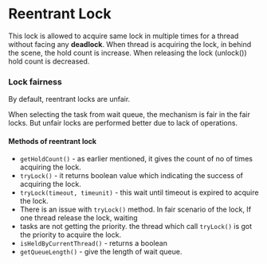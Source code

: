 # Reentrant Lock

This lock is allowed to acquire same lock in multiple times for a thread without facing any **deadlock**.
When thread is acquiring the lock, in behind the scene, the hold count is increase. When releasing the lock (unlock()) hold count is decreased.

### Lock fairness
By default, reentrant locks are unfair.

When selecting the task from wait queue, the mechanism is fair in the fair locks.
But unfair locks are performed better due to lack of operations.

#### Methods of reentrant lock
* ```getHoldCount()``` - as earlier mentioned, it gives the count of no of times acquiring the lock.
* ```tryLock()``` - it returns boolean value which indicating the success of acquiring the lock.
* ```tryLock(timeout, timeunit)``` - this wait until timeout is expired to acquire the lock.
* There is an issue with ```tryLock()``` method. In fair scenario of the lock, If one thread release the lock, waiting
* tasks are not getting the priority. the thread which call ```tryLock()``` is got the priority to acquire the lock.
* ```isHeldByCurrentThread()``` - returns a boolean
* ```getQueueLength()``` - give the length of wait queue.
